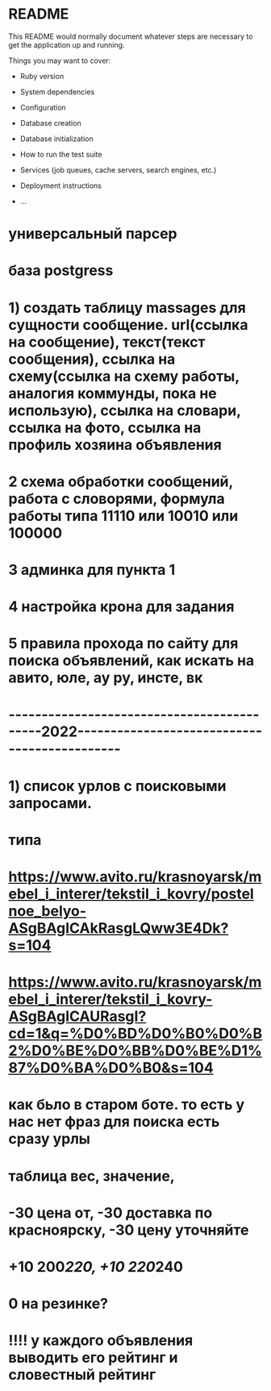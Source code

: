 # README

This README would normally document whatever steps are necessary to get the
application up and running.

Things you may want to cover:

* Ruby version

* System dependencies

* Configuration

* Database creation

* Database initialization

* How to run the test suite

* Services (job queues, cache servers, search engines, etc.)

* Deployment instructions

* ...
# универсальный парсер
# база postgress 
# 1) создать таблицу massages для сущности сообщение. url(ссылка на сообщение), текст(текст сообщения), ссылка на схему(ссылка на схему работы, аналогия коммунды, пока не использую), ссылка на словари, ссылка на фото, ссылка на профиль хозяина объявления
# 2 схема обработки сообщений, работа с словорями, формула работы типа 11110 или 10010 или 100000 
# 3 админка для пункта 1
# 4 настройка крона для задания
# 5 правила прохода по сайту для поиска объявлений, как искать на авито, юле, ау ру, инсте, вк

#    -------------------------------------------2022---------------------------------------------
# 1) список урлов с поисковыми запросами.  
# типа 
# https://www.avito.ru/krasnoyarsk/mebel_i_interer/tekstil_i_kovry/postelnoe_belyo-ASgBAgICAkRasgLQww3E4Dk?s=104
# https://www.avito.ru/krasnoyarsk/mebel_i_interer/tekstil_i_kovry-ASgBAgICAURasgI?cd=1&q=%D0%BD%D0%B0%D0%B2%D0%BE%D0%BB%D0%BE%D1%87%D0%BA%D0%B0&s=104

# как бьло в  старом боте. то есть у нас нет фраз для поиска есть сразу урлы
# таблица вес, значение, 
# -30 цена от, -30 доставка по красноярску, -30 цену уточняйте 
# +10 200*220, +10 220*240
# 0 на резинке?

# !!!! у каждого объявления выводить его рейтинг и словестный рейтинг


